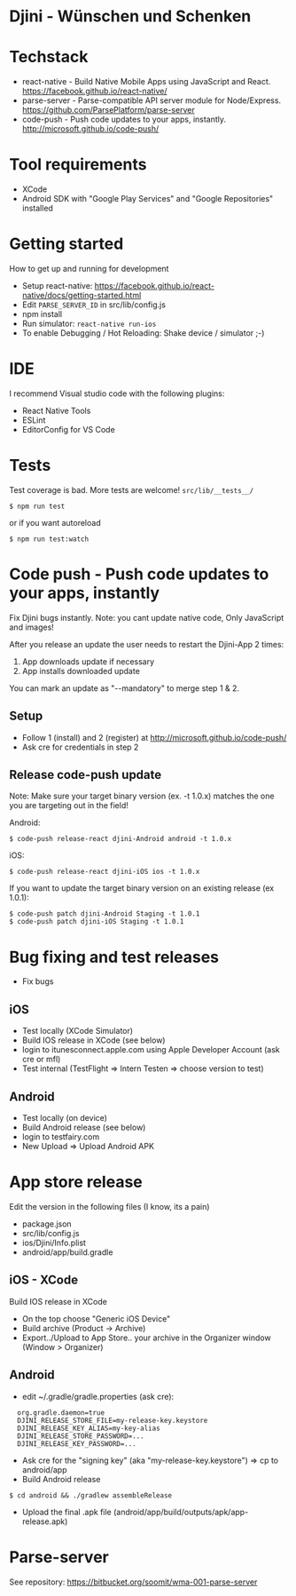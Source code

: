 # Djini - Wünschen und Schenken
# Techstack
 - react-native - Build Native Mobile Apps using JavaScript and React. https://facebook.github.io/react-native/
 - parse-server - Parse-compatible API server module for Node/Express. https://github.com/ParsePlatform/parse-server
 - code-push - Push code updates to your apps, instantly. http://microsoft.github.io/code-push/

# Tool requirements
 - XCode
 - Android SDK with "Google Play Services" and "Google Repositories" installed
 
# Getting started
How to get up and running for development

- Setup react-native: https://facebook.github.io/react-native/docs/getting-started.html
- Edit `PARSE_SERVER_ID` in src/lib/config.js
- npm install
- Run simulator: `react-native run-ios` 
- To enable Debugging / Hot Reloading: Shake device / simulator ;-)

# IDE
I recommend Visual studio code with the following plugins:
 - React Native Tools
 - ESLint
 - EditorConfig for VS Code
 
# Tests
Test coverage is bad. More tests are welcome! `src/lib/__tests__/`
```
$ npm run test 
```
or if you want autoreload
```
$ npm run test:watch
```

# Code push - Push code updates to your apps, instantly
Fix Djini bugs instantly. Note: you cant update native code, Only JavaScript and images!

After you release an update the user needs to restart the Djini-App 2 times:
 1. App downloads update if necessary
 2. App installs downloaded update

You can mark an update as "--mandatory" to merge step 1 & 2.

## Setup
- Follow 1 (install) and 2 (register) at http://microsoft.github.io/code-push/
- Ask cre for credentials in step 2

## Release code-push update
 
Note: Make sure your target binary version (ex. -t 1.0.x) matches the one you are targeting out in the field!

Android:
```
$ code-push release-react djini-Android android -t 1.0.x
```

iOS:
```
$ code-push release-react djini-iOS ios -t 1.0.x
```

If you want to update the target binary version on an existing release (ex 1.0.1):
```
$ code-push patch djini-Android Staging -t 1.0.1
$ code-push patch djini-iOS Staging -t 1.0.1
```

# Bug fixing and test releases
 - Fix bugs

## iOS
- Test locally (XCode Simulator)
- Build IOS release in XCode (see below)
- login to itunesconnect.apple.com using Apple Developer Account (ask cre or mfl)
- Test internal (TestFlight => Intern Testen => choose version to test)

## Android
 - Test locally (on device)
 - Build Android release (see below)
 - login to testfairy.com
 - New Upload => Upload Android APK

# App store release

Edit the version in the following files (I know, its a pain)

 - package.json
 - src/lib/config.js
 - ios/Djini/Info.plist
 - android/app/build.gradle
 
## iOS - XCode

Build IOS release in XCode

 - On the top choose "Generic iOS Device"
 - Build archive (Product -> Archive)
 - Export../Upload to App Store.. your archive in the Organizer window (Window > Organizer)
 
## Android
 - edit ~/.gradle/gradle.properties (ask cre): 
```
  org.gradle.daemon=true
  DJINI_RELEASE_STORE_FILE=my-release-key.keystore
  DJINI_RELEASE_KEY_ALIAS=my-key-alias
  DJINI_RELEASE_STORE_PASSWORD=...
  DJINI_RELEASE_KEY_PASSWORD=...
```
 - Ask cre for the "signing key" (aka "my-release-key.keystore") => cp to android/app
 - Build Android release
```
$ cd android && ./gradlew assembleRelease
```
 - Upload the final .apk file (android/app/build/outputs/apk/app-release.apk)

# Parse-server
See repository: https://bitbucket.org/soomit/wma-001-parse-server
